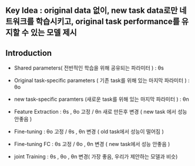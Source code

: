 ## Key Idea : original data 없이, new task data로만 네트워크를 학습시키고, original task performance를 유지할 수 있는 모델 제시

## Introduction
- Shared parameters( 전반적인 학습을 위해 공유되는 파라미터 ) : θs
- Original task-specific parameters ( 기존 task를 위해 있는 마지막 파라미터 ) : θo
- new task-specific paramters (새로운 task를 위해 있는 마지막 파라미터 ) : θn

- Feature Extraction : θs , θo 고정 / θn 새로 만든후 변경 ( new task 에서 성능 안좋음 )
- Fine-tuning : θo 고정 / θs , θn 변경 ( old task에서 성능이 떨어짐 )
- Fine-tuning FC : θs 고정 / θo , θn 변경 ( new task에서 성능 안좋음 )
- joint Training : θs , θo , θn 변경( 가장 좋음, 우리가 제안하는 모델과 비슷)



